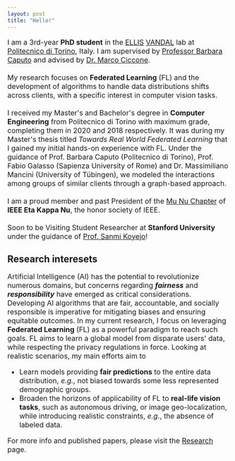 ```yaml
---
layout: post
title: "Hello!"
---
```


<p style="font-size:medium">
I am a 3rd-year <b>PhD student</b> in the <a href="https://ellis.eu/units/turin" target="_blank" rel="noopener noreferrer">ELLIS</a> <a href="http://vandal.polito.it/" target="_blank" rel="noopener noreferrer">VANDAL</a> lab at <a href="https://www.polito.it/" target="_blank" rel="noopener noreferrer">Politecnico di Torino</a>, Italy. I am supervised by <a href="http://vandal.polito.it/index.php/people/barbaracaputo/" target="_blank" rel="noopener noreferrer">Professor Barbara Caputo</a> and advised by <a href="https://marcociccone.github.io" target="_blank" rel="noopener noreferrer">Dr. Marco Ciccone</a>. 
<br><br>
My research focuses on <b>Federated Learning</b> (FL) and the development of algorithms to handle data distributions shifts across clients, with a specific interest in computer vision tasks. 
<br><br>
I received my Master's and Bachelor's degree in <b>Computer Engineering</b> from Politecnico di Torino with maximum grade, completing them in 2020 and 2018 respectively. It was during my Master's thesis titled <i>Towards Real World Federated Learning</i> that I gained my initial hands-on experience with FL. Under the guidance of Prof. Barbara Caputo (Politecnico di Torino), Prof. Fabio Galasso (Sapienza University of Rome) and Dr. Massimiliano Mancini (University of Tübingen), we modeled the interactions among groups of similar clients through a graph-based approach.
<br><br>
I am a proud member and past President of the <a href="https://hknpolito.org/" target="_blank" rel="noopener noreferrer">Mu Nu Chapter</a> of <b>IEEE Eta Kappa Nu</b>, the honor society of IEEE.
<br><br>
Soon to be Visiting Student Researcher at <b>Stanford University</b> under the guidance of <a href="https://cs.stanford.edu/people/sanmi/" target="_blank" rel="noopener noreferrer">Prof. Sanmi Koyejo</a>!
</p>

<h2>Research interesets</h2>
<p style="font-size:medium">
Artificial Intelligence (AI) has the potential to revolutionize numerous domains, but concerns regarding <b><i>fairness</i></b> and <b><i>responsibility</i></b> have emerged as critical considerations. Developing AI algorithms that are fair, accountable, and socially responsible is imperative for mitigating biases and ensuring equitable outcomes. In my current research, I focus on leveraging <b>Federated Learning</b> (FL) as a powerful paradigm to reach such goals. FL aims to learn a global model from disparate users' data, while respecting the privacy regulations in force. Looking at realistic scenarios, my main efforts aim to
<ul style="font-size:medium">
    <li> Learn models providing <b>fair predictions</b> to the entire data distribution, <i>e.g.</i>, not biased towards some less represented demographic groups.</li>
    <li> Broaden the horizons of applicability of FL to <b>real-life vision tasks</b>, such as autonomous driving, or image geo-localization, while introducing realistic constraints, <i>e.g.</i>, the absence of labeled data.</li>
</ul>
<p style="font-size:medium"> For more info and published papers, please visit the <a href="{{ site.url }}/research">Research</a> page.</p>
</p>